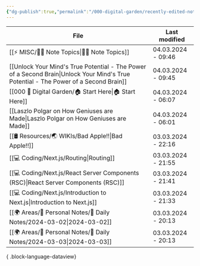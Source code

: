 ```yaml
---
{"dg-publish":true,"permalink":"/000-digital-garden/recently-edited-notes/","dgPassFrontmatter":true,"noteIcon":"3","created":"2023-12-14T09:05:52.599+05:30","updated":"2023-12-14T09:12:44.868+05:30"}
---
```


| File                                                                                                                                    | Last modified      |
| --------------------------------------------------------------------------------------------------------------------------------------- | ------------------ |
| [[⚡ MISC/✍🏻 Note Topics\|✍🏻 Note Topics]]                                                                                          | 04.03.2024 - 09:46 |
| [[Unlock Your Mind's True Potential - The Power of a Second Brain\|Unlock Your Mind's True Potential - The Power of a Second Brain]] | 04.03.2024 - 09:45 |
| [[000 🏡 Digital Garden/🏠 Start Here\|🏠 Start Here]]                                                                               | 04.03.2024 - 06:07 |
| [[Laszlo Polgar on How Geniuses are Made\|Laszlo Polgar on How Geniuses are Made]]                                                   | 04.03.2024 - 06:01 |
| [[🛢️ Resources/🌏 WIKIs/Bad Apple!!\|Bad Apple!!]]                                                                                  | 03.03.2024 - 22:16 |
| [[💻 Coding/Next.js/Routing\|Routing]]                                                                                               | 03.03.2024 - 21:55 |
| [[💻 Coding/Next.js/React Server Components (RSC)\|React Server Components (RSC)]]                                                   | 03.03.2024 - 21:41 |
| [[💻 Coding/Next.js/Introduction to Next.js\|Introduction to Next.js]]                                                               | 03.03.2024 - 21:33 |
| [[🌍 Areas/📧 Personal Notes/📓 Daily Notes/2024-03-02\|2024-03-02]]                                                                 | 03.03.2024 - 20:13 |
| [[🌍 Areas/📧 Personal Notes/📓 Daily Notes/2024-03-03\|2024-03-03]]                                                                 | 03.03.2024 - 20:13 |

{ .block-language-dataview}